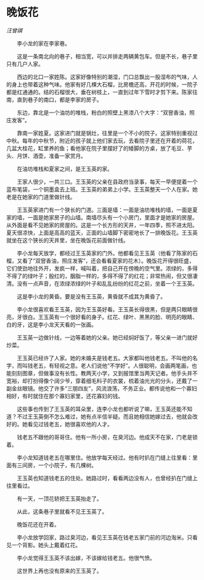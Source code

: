# 晚饭花

*汪曾祺*

　　李小龙的家在李家巷。

　　这是一条南北向的巷子，相当宽，可以并排走两辆黄包车。但是不长，巷子里只有几户人家。

　　西边的北口一家姓陈。这家好像特别的潮湿，门口总飘出一股湿布的气味，人的身上也带着这种气味。他家有好几棵大石榴，比房檐还高，开花的时候，一院子都是红通通的。结的石榴很大，垂在树枝上，一直到过年下雪时才剪下来。陈家往南，直到巷子的南口，都是李家的房子。

　　东边，靠北是一个油坊的堆栈，粉白的照壁上黑漆八个大字：“双窨香油，照庄发客”。

　　靠南一家姓夏。这家进门就是锅灶，往里是一个不小的院子。这家特别重视过中秋。每年的中秋节，附近的孩子就上他们家去玩，去看院子里还在开着的荷花，几盆大桂花，缸里养的鱼；看他家在院子里摆好了的矮脚的方桌，放了毛豆、芋头、月饼、酒壶，准备一家赏月。

　　在油坊堆栈和夏家之间，是王玉英的家。

　　王家人很少，一共三口。王玉英的父亲在县政府当录事，每天一早便提着一个蓝布笔袋，一个铜墨盒去上班。王玉英的弟弟上小学。王玉英整天一个人在家。她老是在她家的门道里做针线。

　　王玉英家进门有一个狭长的门道。三面是墙：一面是油坊堆栈的墙，一面是夏家的墙，一面是她家房子的山墙。南墙尽头有一个小房门，里面才是她家的房屋。从外面是看不见她家的房屋的。这是一个长方形的天井，一年四季，照不进太阳。夏天很凉快，上面是高高的蓝天，正面的山墙脚下密密地长了一排晚饭花。王玉英就坐在这个狭长的天井里，坐在晚饭花前面做针线。

　　李小龙每天放学，都经过王玉英家的门外。他都看见王玉英（他看了陈家的石榴，又看了“双窨香油，照庄发客”，还会看看夏家的花木）。晚饭花开得很旺盛，它们使劲地往外开，发疯一样，喊叫着，把自己开在傍晚的空气里。浓绿的，多得不得了的绿叶子；殷红的，胭脂一样的，多得不得了的红花；非常热闹，但又很凄清。没有一点声音，在浓绿浓绿的叶子和乱乱纷纷的红花之前，坐着一个王玉英。

　　这是李小龙的黄昏。要是没有王玉英，黄昏就不成其为黄昏了。

　　李小龙很喜欢看王玉英，因为王玉英好看。王玉英长得很黑，但是两只眼睛很亮，牙很白。王玉英有一个很好看的身子。红花、绿叶、黑黑的脸、明亮的眼睛、白的牙，这是李小龙天天看的一张画。

　　王玉英一边做针线，一边等着她的父亲。她已经焖好饭了，等父亲一进门就好炒菜。

　　王玉英已经许了人家。她的未婚夫是钱老五。大家都叫他钱老五。不叫他的名字，而叫钱老五，有轻视之意。老人们说他“不学好”。人很聪明，会画两笔画，也能刻刻图章，但做事没有长性。教两天小学，又到报馆里当两天记者。他手头并不宽裕，却打扮得像个阔少爷，穿着细毛料子的衣裳，梳着油光光的分头，还戴了一副金丝眼镜。他交了许多“三朋四友”，风流浪荡，不务正业。都传说他和一个寡妇相好，有时就住在那个寡妇家里，还花寡妇的钱。

　　这些事也传到了王玉英的耳朵里，连李小龙也都听说了嘛，王玉英还能不知道？不过王玉英倒不怎么难过，她有点半信半疑。而且她相信她嫁过去，他就会改好的。她看见过钱老五，她很喜欢他的人才。

　　钱老五不跟他的哥哥住。他有一所小房，在臭河边。他成天不在家，门老是锁着。

　　李小龙知道钱老五在哪里住。他放学每天经过。他有时扒在门缝上往里看：里面有三间房，一个小院子，有几棵树。

　　王玉英也知道钱老五的住处。她路过时，看看两边没有人，也曾经扒在门缝上往里看过。

　　有一天，一顶花轿把王玉英抬走了。

　　从此，这条巷子里就看不见王玉英了。

　　晚饭花还在开着。

　　李小龙放学回家，路过臭河边，看见王玉英在钱老五家门前的河边淘米。只看见一个背影。她头上戴着红花。

　　李小龙觉得王玉英不该出嫁，不该嫁给钱老五。他很气愤。

　　这世界上再也没有原来的王玉英了。